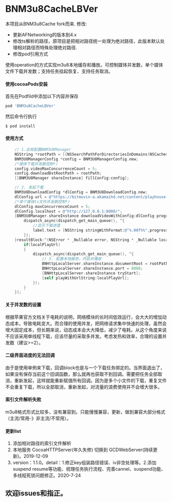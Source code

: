 
# BNM3u8CacheLBVer

本项目从BNM3u8Cache fork而来.
修改:
- 更新AFNetworking的版本到4.x
- 修改ts解析的路径，原项目是把相对路径统一处理为绝对路径，此版本默认处理相对路径而特殊处理绝对路径.
- 修改pod引用方式


使用operation的方式实现m3u8本地缓存和播放。可控制媒体并发数，单个媒体文件下载并发数；支持任务挂起恢复、支持任务取消。

#### 使用cocoaPods安装

首先在Podfild中添加以下内容并保存

```ruby
pod 'BNM3u8CacheLBVer'
```

然后命令行执行

```bash
$ pod install
```

#### 使用方式
```Objective-C
    // 1.全局配置BNM3U8Manager
    NSString *rootPath = [[NSSearchPathForDirectoriesInDomains(NSCachesDirectory,NSUserDomainMask,YES) objectAtIndex:0] stringByAppendingPathComponent:@"m3u8files"];
    BNM3U8ManagerConfig *config = BNM3U8ManagerConfig.new;
    /*媒体下载并发数控制*/
    config.videoMaxConcurrenceCount = 5;
    config.downloadDstRootPath = rootPath;
    [[BNM3U8Manager shareInstance] fillConfig:config];

    // 2. 发起下载
    BNM3U8DownloadConfig *dlConfig = BNM3U8DownloadConfig.new;
    dlConfig.url = @"https://bitmovin-a.akamaihd.net/content/playhouse-vr/m3u8s/105560_video_360_1000000.m3u8";
    /*单个媒体ts文件并发数控制*/
    dlConfig.maxConcurrenceCount = 5;
    dlConfig.localhost = @"http://127.0.0.1:8080/";
    [BNM3U8Manager.shareInstance downloadVideoWithConfig:dlConfig progressBlock:^(CGFloat progress) {
        dispatch_async(dispatch_get_main_queue(), ^{
            //显示下载进度
            label.text = [NSString stringWithFormat:@"%.00f%%",progress * 100];
        });
    }resultBlock:^(NSError * _Nullable error, NSString * _Nullable localPlayUrl) {
        if(localPlayUrl)
        {
            dispatch_async(dispatch_get_main_queue(), ^{
                // 3. 配置本地服务，开启并播放
                BNHttpLocalServer.shareInstance.documentRoot = rootPath;
                BNHttpLocalServer.shareInstance.port = 8080;
                [BNHttpLocalServer.shareInstance tryStart];
                [self playWithUrlString:localPlayUrl];
            });
        }
    }];

```

#### 关于并发数的设置
根据苹果官方文档关于电耗的说明，网络模块的长时间低效运行，会大大的增加动态成本，导致电耗变大。而合理的使用并发，把网络请求集中快速的处理，虽然会增大固定成本，但长期来说，动态成本会大大降低，减少了电耗。从这个角度来说不应该采用单线程下载，应该尽量的采取多并发。考虑发热和效率，合理的设置并发数（建议>=2）。

#### 二级界面进度的无法回调
由于是使用单例来下载，回调block也是与一个下载任务绑定的。当界面退出了，如果没有保存当前这个回调函数，那么就再也获取不到回调。需要把任务全部取消，重新发起，这样就能重新赋值所有回调。因为是多个小文件的下载，重复文件不会重复下载，所以全部取消，重新发起，对流量的浪费使用并不会增大很多。

#### 索引文件解析失败
m3u8格式形式比较多，没有兼容到。只能慢慢兼容，更新，做到兼容大部分格式（主流/常用-》非主流/不常用）。


#### 更新list
1. 添加相对路径的索引文件解析
2. 本地服务 CocoaHTTPServer(年久失修) 切换到 GCDWebServer(持续更新)。2019-12-09
3. version：1.1.0。detail：1.修正key组装路径错误、iv非空处理等。2.添加suspend resume等功能、梳理任务执行流程、完善cannel、suspend功能、多线程死锁问题修正。2020-7-24
## 欢迎issues和指正。
